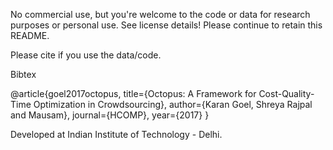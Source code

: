 No commercial use, but you're welcome to the code or data for research purposes or personal use. See license details! Please continue to retain this README.

Please cite if you use the data/code.

Bibtex

@article{goel2017octopus,
title={Octopus: A Framework for Cost-Quality-Time Optimization in Crowdsourcing},
author={Karan Goel, Shreya Rajpal and Mausam},
journal={HCOMP},
year={2017}
}

Developed at Indian Institute of Technology - Delhi.
